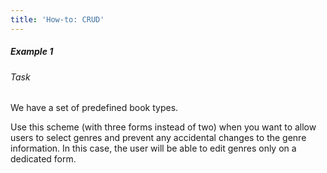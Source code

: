 ```yaml
---
title: 'How-to: CRUD'
---
```


##### Example 1

###### Task

We have a set of predefined book types.



Use this scheme (with three forms instead of two) when you want to allow users to select genres and prevent any accidental changes to the genre information. In this case, the user will be able to edit genres only on a dedicated form.
